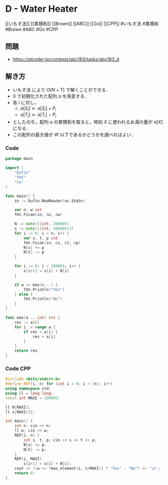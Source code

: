 # D - Water Heater
[[いもす法]] [[累積和]] [[Brown]] [[ABC]] [[Go]] [[CPP]]
#いもす法 #累積和 #Brown #ABC #Go #CPP 

## 問題
- https://atcoder.jp/contests/abc183/tasks/abc183_d

## 解き方
- いもす法 により $O ( N + T )$ で解くことができる．
- $0$ で初期化された配列 $a$ を用意する．
- 各 $i$ に対し，
	- $a [ S_i ] ← a [ S_i ] + P_i$
	- $a [ T_i ] ← a [ T_i ] − P_i$
- としたのち，配列 $a$ の累積和を取ると，時刻 $X$ に使われるお湯の量が $a [ X ]$ になる．
- この配列の最大値が $W$ 以下であるかどうかを調べればよい．

### Code
```go
package main

import (
	"bufio"
	"fmt"
	"os"
)

func main() {
	in := bufio.NewReader(os.Stdin)

	var n, w int
	fmt.Fscan(in, &n, &w)

	N := make([]int, 200005)
	s := make([]int, 200005+1)
	for i := 0; i < n; i++ {
		var s, t, p int
		fmt.Fscan(in, &s, &t, &p)
		N[s] += p
		N[t] -= p
	}

	for i := 0; i < 200005; i++ {
		s[i+1] = s[i] + N[i]
	}

	if w >= max(s...) {
		fmt.Println("Yes")
	} else {
		fmt.Println("No")
	}
}

func max(a ...int) int {
	res := a[0]
	for i := range a {
		if res < a[i] {
			res = a[i]
		}
	}
	return res
}
```

### Code CPP
```c++
#include <bits/stdc++.h>
#define REP(i, n) for (int i = 0; i < (n); i++)
using namespace std;
using ll = long long;
const int MAXI = 200005;

ll N[MAXI];
ll s[MAXI+1];

int main() {
	int	n; cin >> n;
	ll w; cin >> w;
	REP(i, n) {
		int s, t, p; cin >> s >> t >> p;
		N[s] += p;
		N[t] -= p;
	}
	REP(i, MAXI)
		s[i+1] = s[i] + N[i];
	cout << ((w >= *max_element(s, s+MAXI)) ? "Yes" : "No") << '\n';
    return 0;
}
```